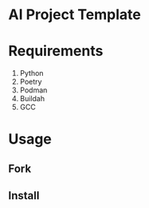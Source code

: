 # AI Project Template

# Requirements

1. Python
2. Poetry
3. Podman
4. Buildah
5. GCC

# Usage

## Fork

## Install